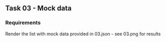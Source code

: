 ## Task 03 - Mock data

### Requirements
Render the list with mock data provided in 03.json - see 03.png for results